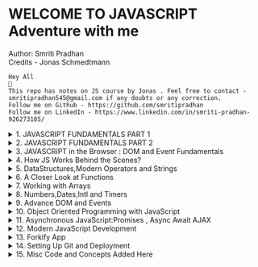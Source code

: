 # WELCOME TO JAVASCRIPT Adventure with me

Author: Smriti Pradhan<br>
Credits - Jonas Schmedtmann

```
Hey All
👋
This repo has notes on JS course by Jonas . Feel free to contact - smritipradhan545@gmail.com if any doubts or any correction.
Follow me on Github - https://github.com/smritipradhan
Follow me on LinkedIn - https://www.linkedin.com/in/smriti-pradhan-926273185/

```

<details close>
<summary>1. JAVASCRIPT FUNDAMENTALS PART 1</summary>
<br>
1.
</details>
<details close>
<summary>2. JAVASCRIPT FUNDAMENTALS PART 2</summary>
<br>
1.

</details>
<details close>
<summary>3. JAVASCRIPT in the Browser : DOM and Event Fundamentals</summary>
<br>
1.
</details>
<details close>
<summary>4. How JS Works Behind the Scenes?</summary>
<br>
1.
</details>
<details close>
<summary>5. DataStructures,Modern Operators and Strings</summary>
<br>
1.
</details>
<details close>
<summary>6. A Closer Look at Functions</summary>
<br>
1.
</details>
<details close>
<summary>7. Working with Arrays</summary>
<br>
1.
</details>
<details close>
<summary>8. Numbers,Dates,Intl and Timers</summary>
<br>
1.
</details>
<details close>
<summary>9. Advance DOM and Events</summary>
<br>
1.
</details>
<details close>
<summary>10. Object Oriented Programming with JavaScript</summary>
<br>
1.
</details>
<details close>
<summary>11. Asynchronous JavaScript:Promises , Async Await AJAX</summary>
<br>
1.
</details>
<details close>
<summary>12. Modern JavaScript Development</summary>
<br>
1.
</details>
<details close>
<summary>13. Forkify App</summary>
<br>
1.
</details>
<details close>
<summary>14. Setting Up Git and Deployment</summary>
<br>
1.
</details>
<details close>
<summary>15. Misc Code and Concepts Added Here</summary>
<br>
1.
</details>

